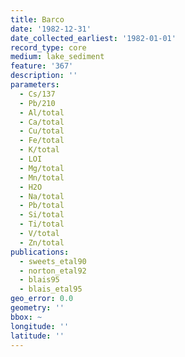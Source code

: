 ```yaml
---
title: Barco
date: '1982-12-31'
date_collected_earliest: '1982-01-01'
record_type: core
medium: lake_sediment
feature: '367'
description: ''
parameters:
  - Cs/137
  - Pb/210
  - Al/total
  - Ca/total
  - Cu/total
  - Fe/total
  - K/total
  - LOI
  - Mg/total
  - Mn/total
  - H2O
  - Na/total
  - Pb/total
  - Si/total
  - Ti/total
  - V/total
  - Zn/total
publications:
  - sweets_etal90
  - norton_etal92
  - blais95
  - blais_etal95
geo_error: 0.0
geometry: ''
bbox: ~
longitude: ''
latitude: ''
---
```


